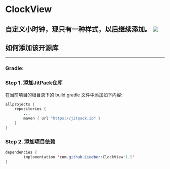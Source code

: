 # ClockView
自定义小时钟，现只有一种样式，以后继续添加。
![](https://ws1.sinaimg.cn/large/5cc1a78ely1fspucbp6p9j20k00zkmyv.jpg)
---
## 如何添加该开源库
---
### Gradle:
### Step 1. 添加JitPack仓库
在当前项目的根目录下的 build.gradle 文件中添加如下内容:
```java
allprojects {
    repositories {
        ...
        maven { url "https://jitpack.io" }
    }
}
```
### Step 2. 添加项目依赖
```java
dependencies {
        implementation 'com.github.Lieeber:ClockView:1.1'
}
```
